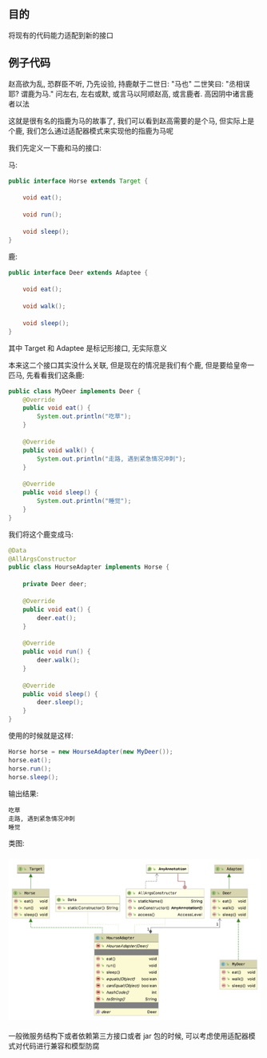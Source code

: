 ## 目的

将现有的代码能力适配到新的接口

## 例子代码

赵高欲为乱, 恐群臣不听, 乃先设验, 持鹿献于二世日: "马也" 二世笑曰: "丞相误耶? 谓鹿为马." 问左右, 左右或默, 或言马以阿顺赵高, 或言鹿者. 高因阴中诸言鹿者以法

这就是很有名的指鹿为马的故事了, 我们可以看到赵高需要的是个马, 但实际上是个鹿, 我们怎么通过适配器模式来实现他的指鹿为马呢

我们先定义一下鹿和马的接口:

马:

```java
public interface Horse extends Target {

    void eat();

    void run();

    void sleep();
}
```

鹿:

```java
public interface Deer extends Adaptee {

    void eat();

    void walk();

    void sleep();
}
```

其中 Target 和 Adaptee 是标记形接口, 无实际意义

本来这二个接口其实没什么关联, 但是现在的情况是我们有个鹿, 但是要给皇帝一匹马, 先看看我们这条鹿:

```java
public class MyDeer implements Deer {
    @Override
    public void eat() {
        System.out.println("吃草");
    }

    @Override
    public void walk() {
        System.out.println("走路, 遇到紧急情况冲刺");
    }

    @Override
    public void sleep() {
        System.out.println("睡觉");
    }
}
```

我们将这个鹿变成马:

```java
@Data
@AllArgsConstructor
public class HourseAdapter implements Horse {

    private Deer deer;

    @Override
    public void eat() {
        deer.eat();
    }

    @Override
    public void run() {
        deer.walk();
    }

    @Override
    public void sleep() {
        deer.sleep();
    }
}
```

使用的时候就是这样:

```java
Horse horse = new HourseAdapter(new MyDeer());
horse.eat();
horse.run();
horse.sleep();
```

输出结果:

```
吃草
走路, 遇到紧急情况冲刺
睡觉
```

类图:

### ![](/assets/2020022900.png)

一般微服务结构下或者依赖第三方接口或者 jar 包的时候, 可以考虑使用适配器模式对代码进行兼容和模型防腐













